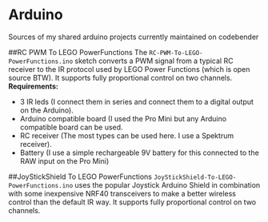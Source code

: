 # Arduino
Sources of my shared arduino projects currently maintained on codebender

##RC PWM To LEGO PowerFunctions
The `RC-PWM-To-LEGO-PowerFunctions.ino` sketch converts a PWM signal from a typical RC receiver to the IR protocol used by LEGO Power Functions (which is open source BTW). It supports fully proportional control on two channels.
**Requirements:**
* 3 IR leds (I connect them in series and connect them to a digital output on the Arduino).
* Arduino compatible board (I used the Pro Mini but any Arduino compatible board can be used.
* RC receiver (The most types can be used here. I use a Spektrum receiver).
* Battery (I use a simple rechargeable 9V battery for this connected to the RAW input on the Pro Mini) 

##JoyStickShield To LEGO PowerFunctions
`JoyStickShield-To-LEGO-PowerFunctions.ino` uses the popular Joystick Arduino Shield in combination with some inexpensive NRF40 transceivers to make a better wireless control than the default IR way. It supports fully proportional control on two channels.
